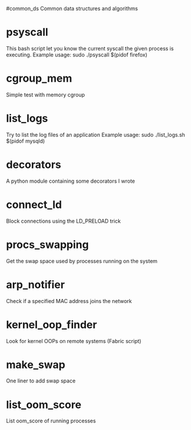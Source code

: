 #common_ds
Common data structures and algorithms

# psyscall
This bash script let you know the current syscall the given process is executing.
Example usage: sudo ./psyscall $(pidof firefox)

# cgroup_mem
Simple test with memory cgroup

# list_logs
Try to list the log files of an application
Example usage: sudo ./list_logs.sh $(pidof mysqld)

# decorators
A python module containing some decorators I wrote

# connect_ld
Block connections using the LD_PRELOAD trick

# procs_swapping
Get the swap space used by processes running on the system

# arp_notifier
Check if a specified MAC address joins the network

# kernel_oop_finder
Look for kernel OOPs on remote systems (Fabric script)

# make_swap
One liner to add swap space

# list_oom_score
List oom_score of running processes
